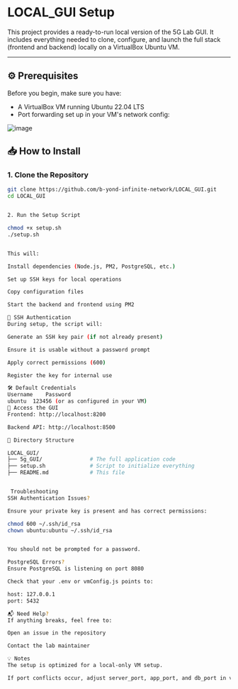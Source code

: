 # LOCAL_GUI Setup

This project provides a ready-to-run local version of the 5G Lab GUI. It includes everything needed to clone, configure, and launch the full stack (frontend and backend) locally on a VirtualBox Ubuntu VM.

---

## ⚙️ Prerequisites


Before you begin, make sure you have:

- A VirtualBox VM running Ubuntu 22.04 LTS
- Port forwarding set up in your VM's network config:

  
![image](https://github.com/user-attachments/assets/9ae0be13-8440-4a31-888d-6eadd1a09746)



## 📥 How to Install

### 1. Clone the Repository

```bash
git clone https://github.com/b-yond-infinite-network/LOCAL_GUI.git
cd LOCAL_GUI


2. Run the Setup Script

chmod +x setup.sh
./setup.sh


This will:

Install dependencies (Node.js, PM2, PostgreSQL, etc.)

Set up SSH keys for local operations

Copy configuration files

Start the backend and frontend using PM2

🔐 SSH Authentication
During setup, the script will:

Generate an SSH key pair (if not already present)

Ensure it is usable without a password prompt

Apply correct permissions (600)

Register the key for internal use

🛠️ Default Credentials
Username	Password
ubuntu	123456 (or as configured in your VM)
🚀 Access the GUI
Frontend: http://localhost:8200

Backend API: http://localhost:8500

📂 Directory Structure

LOCAL_GUI/
├── 5g_GUI/               # The full application code
├── setup.sh              # Script to initialize everything
├── README.md             # This file


 Troubleshooting
SSH Authentication Issues?

Ensure your private key is present and has correct permissions:

chmod 600 ~/.ssh/id_rsa
chown ubuntu:ubuntu ~/.ssh/id_rsa


You should not be prompted for a password.

PostgreSQL Errors?
Ensure PostgreSQL is listening on port 8080

Check that your .env or vmConfig.js points to:

host: 127.0.0.1
port: 5432

📬 Need Help?
If anything breaks, feel free to:

Open an issue in the repository

Contact the lab maintainer

💡 Notes
The setup is optimized for a local-only VM setup.

If port conflicts occur, adjust server_port, app_port, and db_port in vmConfig.js.
